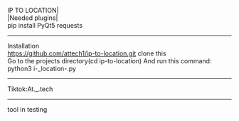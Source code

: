 IP TO LOCATION|                              
|Needed plugins|                             
pip install PyQt5 requests                                               
________________________________                           
Installation                        
https://github.com/attech1/ip-to-location.git clone this                         
Go to the projects directory(cd ip-to-location)
And run this command:                          
python3 i-_location-.py                                   
_______________________________________                         
Tiktok:At._.tech                       
__________________________________________________________________________     
tool in testing
